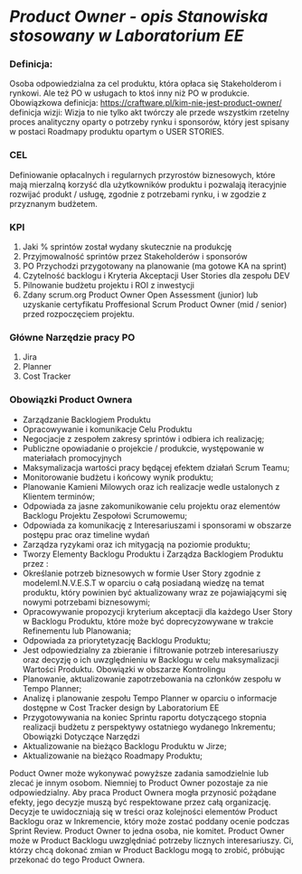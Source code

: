 # ***Product Owner - opis Stanowiska stosowany w Laboratorium EE***
### Definicja:
Osoba odpowiedzialna za cel produktu, która opłaca się Stakeholderom i rynkowi. Ale też PO w usługach to ktoś inny niż PO w produkcie.
Obowiązkowa definicja:​ ​https://craftware.pl/kim-nie-jest-product-owner/ definicja wizji:
Wizja to nie tylko akt twórczy ale przede wszystkim rzetelny proces analityczny oparty o potrzeby rynku i sponsorów, który jest spisany w postaci Roadmapy produktu opartym o USER STORIES.
### CEL
Definiowanie opłacalnych i regularnych przyrostów biznesowych, które mają mierzalną korzyść dla użytkowników produktu i pozwalają iteracyjnie rozwijać produkt / usługę, zgodnie z potrzebami rynku, i w zgodzie z przyznanym budżetem.
### KPI
1. Jaki % sprintów został wydany skutecznie na produkcję
2. Przyjmowalność sprintów przez Stakeholderów i sponsorów
3. PO Przychodzi przygotowany na planowanie (ma gotowe KA na sprint)
4. Czytelność backlogu i Kryteria Akceptacji User Stories dla zespołu DEV
5. Pilnowanie budżetu projektu i ROI z inwestycji
6. Zdany​ ​scrum.org​ Product Owner Open Assessment (junior) lub uzyskanie
certyfikatu Proffesional Scrum Product Owner (mid / senior) przed rozpoczęciem projektu.

### Główne Narzędzie pracy PO
1. Jira
2. Planner
3. Cost Tracker
   
### Obowiązki Product Ownera
* Zarządzanie Backlogiem Produktu
* Opracowywanie i komunikacje Celu Produktu
* Negocjacje z zespołem zakresy sprintów i odbiera ich realizację;
* Publiczne opowiadanie o projekcie / produkcie, występowanie w materiałach
promocyjnych
* Maksymalizacja wartości pracy będącej efektem działań Scrum Teamu;
* Monitorowanie budżetu i końcowy wynik produktu;
* Planowanie Kamieni Milowych oraz ich realizacje wedle ustalonych z
Klientem terminów;
* Odpowiada za jasne zakomunikowanie celu projektu oraz elementów
Backlogu Projektu Zespołowi Scrumowemu;
* Odpowiada za komunikację z Interesariuszami i sponsorami w obszarze
postępu prac oraz timeline wydań
* Zarządza ryzykami oraz ich mitygacją na poziomie produktu;
* Tworzy Elementy Backlogu Produktu i Zarządza Backlogiem Produktu przez :
* Określanie potrzeb biznesowych w formie User Story zgodnie z modelem ​I.N.V.E.S.T​ w oparciu o całą posiadaną wiedzę na temat produktu, który powinien być aktualizowany wraz ze pojawiającymi się nowymi potrzebami biznesowymi;
* Opracowywanie propozycji kryterium akceptacji dla każdego User Story w Backlogu Produktu, które może być doprecyzowywane w trakcie Refinementu lub Planowania;
* Odpowiada za priorytetyzację Backlogu Produktu;
* Jest odpowiedzialny za zbieranie i filtrowanie potrzeb interesariuszy
oraz decyzję o ich uwzględnieniu w Backlogu w celu maksymalizacji Wartości Produktu.
Obowiązki w obszarze Kontrolingu
* Planowanie, aktualizowanie zapotrzebowania na członków zespołu w Tempo Planner;
* Analizę i planowanie zespołu Tempo Planner w oparciu o informacje dostępne w Cost Tracker
  design by​ Laboratorium EE
* Przygotowywania na koniec Sprintu raportu dotyczącego stopnia realizacji budżetu z perspektywy ostatniego wydanego Inkrementu;
Obowiązki Dotyczące Narzędzi
* Aktualizowanie na bieżąco Backlogu Produktu w Jirze;
* Aktualizowanie na bieżąco Roadmapy Produktu;


Poduct Owner może wykonywać powyższe zadania samodzielnie lub zlecać je innym osobom. Niemniej to Product Owner pozostaje za nie odpowiedzialny. Aby praca Product Ownera mogła przynosić pożądane efekty, jego decyzje muszą być respektowane przez całą organizację.
Decyzje te uwidoczniają się w treści oraz kolejności elementów Product Backlogu oraz w Inkremencie, który może zostać poddany ocenie podczas Sprint Review. Product Owner to jedna osoba, nie komitet. Product Owner może w Product Backlogu uwzględniać potrzeby licznych interesariuszy. Ci, którzy chcą dokonać zmian w Product Backlogu mogą to zrobić, próbując przekonać do tego Product Ownera.
